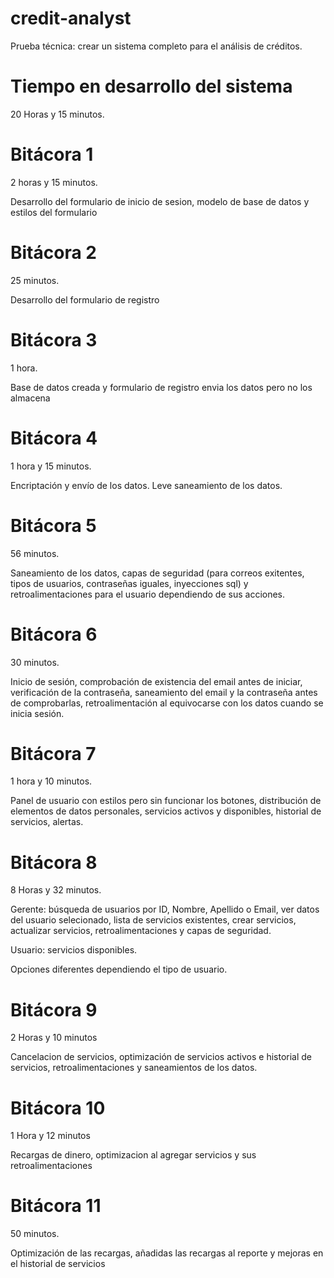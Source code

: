 # credit-analyst
Prueba técnica: crear un sistema completo para el análisis de créditos.

# Tiempo en desarrollo del sistema
20 Horas y 15 minutos.

# Bitácora 1
2 horas y 15 minutos.

Desarrollo del formulario de inicio de sesion, modelo de base de datos y estilos del formulario

# Bitácora 2
25 minutos.

Desarrollo del formulario de registro

# Bitácora 3
1 hora.

Base de datos creada y formulario de registro envia los datos pero no los almacena

# Bitácora 4
1 hora y 15 minutos.

Encriptación y envío de los datos. Leve saneamiento de los datos.

# Bitácora 5
56 minutos.

Saneamiento de los datos, capas de seguridad (para correos exitentes, tipos de usuarios, contraseñas iguales, inyecciones sql) y retroalimentaciones para el usuario dependiendo de sus acciones.

# Bitácora 6
30 minutos.

Inicio de sesión, comprobación de existencia del email antes de iniciar, verificación de la contraseña, saneamiento del email y la contraseña antes de comprobarlas, retroalimentación al equivocarse con los datos cuando se inicia sesión.

# Bitácora 7 
1 hora y 10 minutos.

Panel de usuario con estilos pero sin funcionar los botones, distribución de elementos de datos personales, servicios activos y disponibles, historial de servicios, alertas.

# Bitácora 8
8 Horas y 32 minutos.

Gerente: búsqueda de usuarios por ID, Nombre, Apellido o Email, ver datos del usuario selecionado, lista de servicios existentes, crear servicios, actualizar servicios, retroalimentaciones y capas de seguridad.

Usuario: servicios disponibles.

Opciones diferentes dependiendo el tipo de usuario.

# Bitácora 9
2 Horas y 10 minutos

Cancelacion de servicios, optimización de servicios activos e historial de servicios, retroalimentaciones y saneamientos de los datos.

# Bitácora 10
1 Hora y 12 minutos

Recargas de dinero, optimizacion al agregar servicios y sus retroalimentaciones

# Bitácora 11
50 minutos.

Optimización de las recargas, añadidas las recargas al reporte y mejoras en el historial de servicios